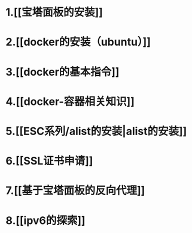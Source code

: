 # 1.[[宝塔面板的安装]]
# 2.[[docker的安装（ubuntu）]]
# 3.[[docker的基本指令]]
# 4.[[docker-容器相关知识]]
# 5.[[ESC系列/alist的安装|alist的安装]]

# 6.[[SSL证书申请]]
# 7.[[基于宝塔面板的反向代理]]
# 8.[[ipv6的探索]]



